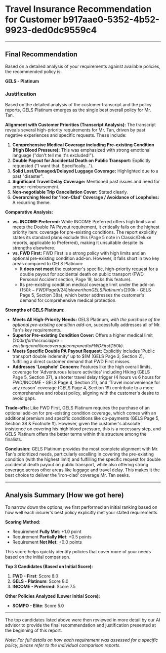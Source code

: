 # Travel Insurance Recommendation for Customer b917aae0-5352-4b52-9923-ded0dc9559c4

---

## Final Recommendation
Based on a detailed analysis of your requirements against available policies, the recommended policy is:

**GELS - Platinum**

### Justification
Based on the detailed analysis of the customer transcript and the policy reports, GELS Platinum emerges as the single best overall policy for Mr. Tan.

**Alignment with Customer Priorities (Transcript Analysis):**
The transcript reveals several high-priority requirements for Mr. Tan, driven by past negative experiences and specific requests. These include: 
1.  **Comprehensive Medical Coverage including Pre-existing Condition (High Blood Pressure):** This was emphasized with strong emotional language ("don't tell me it's excluded!").
2.  **Double Payout for Accidental Death on Public Transport:** Explicitly requested ("I want that. Specifically...").
3.  **Solid Lost/Damaged/Delayed Luggage Coverage:** Highlighted due to a past "disaster".
4.  **Significant Travel Delay Coverage:** Mentioned past issues and need for proper reimbursement.
5.  **Non-negotiable Trip Cancellation Cover:** Stated clearly.
6.  **Overarching Need for 'Iron-Clad' Coverage / Avoidance of Loopholes:** A recurring theme.

**Comparative Analysis:**
*   **vs. INCOME Preferred:** While INCOME Preferred offers high limits and meets the Double PA Payout requirement, it critically fails on the highest priority item: coverage for pre-existing conditions. The report explicitly states its standard plans exclude this (Page 5 note in Classic/Deluxe reports, applicable to Preferred), making it unsuitable despite its strengths elsewhere.
*   **vs. FWD First:** FWD First is a strong policy with high limits and an optional pre-existing condition add-on. However, it falls short in two key areas compared to GELS Platinum: 
    *   It **does not meet** the customer's specific, high-priority request for a double payout for accidental death on public transport (FWD Personal Accident section, Page 18, lacks this feature).
    *   Its pre-existing condition medical coverage limit under the add-on ($150k - FWD Page 9/24) is lower than GELS Platinum's ($200k - GELS Page 5, Section 38a), which better addresses the customer's demand for comprehensive medical protection.

**Strengths of GELS Platinum:**
*   **Meets All High-Priority Needs:** GELS Platinum, *with the purchase of the optional pre-existing condition add-on*, successfully addresses all of Mr. Tan's key requirements.
*   **Superior Pre-existing Condition Cover:** Offers a higher medical limit ($200k) for the crucial pre-existing condition coverage compared to FWD First ($150k).
*   **Meets Specific Double PA Payout Request:** Explicitly includes 'Public transport double indemnity' up to $1M (GELS Page 3, Section 2), fulfilling a direct customer demand that FWD First misses.
*   **Addresses 'Loophole' Concern:** Features like the high overall limits, coverage for 'Adventurous leisure activities' including Hiking (GELS Page 5, Section 37), a shorter travel delay trigger (4 hours vs 6 hours for FWD/INCOME - GELS Page 4, Section 21), and 'Travel inconvenience for any reason' coverage (GELS Page 4, Section 19) contribute to a more comprehensive and robust policy, aligning with the customer's desire to avoid gaps.

**Trade-offs:**
Like FWD First, GELS Platinum requires the purchase of an optional add-on for pre-existing condition coverage, which comes with an additional premium and specific conditions like co-payments (GELS Page 5, Section 38 & Footnote #). However, given the customer's absolute insistence on covering his high blood pressure, this is a necessary step, and GELS Platinum offers the better terms within this structure among the finalists.

**Conclusion:**
GELS Platinum provides the most complete alignment with Mr. Tan's prioritized needs, particularly excelling in covering the pre-existing condition (with the highest limit) and fulfilling the specific request for double accidental death payout on public transport, while also offering strong coverage across other areas like luggage and travel delay. This makes it the best choice to deliver the 'iron-clad' coverage Mr. Tan seeks.

---

## Analysis Summary (How we got here)
To narrow down the options, we first performed an initial ranking based on how well each insurer's best policy explicitly met your stated requirements.

**Scoring Method:**
- Requirement **Fully Met**: +1.0 point
- Requirement **Partially Met**: +0.5 points
- Requirement **Not Met**: +0.0 points

This score helps quickly identify policies that cover more of your needs based on the initial comparison.

**Top 3 Candidates (Based on Initial Score):**
1. **FWD - First**: Score 8.0
2. **GELS - Platinum**: Score 8.0
3. **INCOME - Preferred**: Score 7.5

**Other Policies Analyzed (Lower Initial Score):**
- **SOMPO - Elite**: Score 5.0

---

The top candidates listed above were then reviewed in more detail by our AI advisor to provide the final recommendation and justification presented at the beginning of this report.

*Note: For full details on how each requirement was assessed for a specific policy, please refer to the individual comparison reports.*